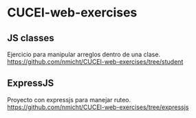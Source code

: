 # CUCEI-web-exercises

## JS classes
Ejercicio para manipular arreglos dentro de una clase.  
https://github.com/nmicht/CUCEI-web-exercises/tree/student

## ExpressJS
Proyecto con expressjs para manejar ruteo.  
https://github.com/nmicht/CUCEI-web-exercises/tree/expressjs

